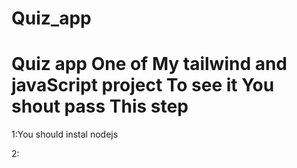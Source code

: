 # Quiz_app

# Quiz app One of My tailwind and javaScript project To see it You shout pass This step

1:You should instal nodejs

2:
